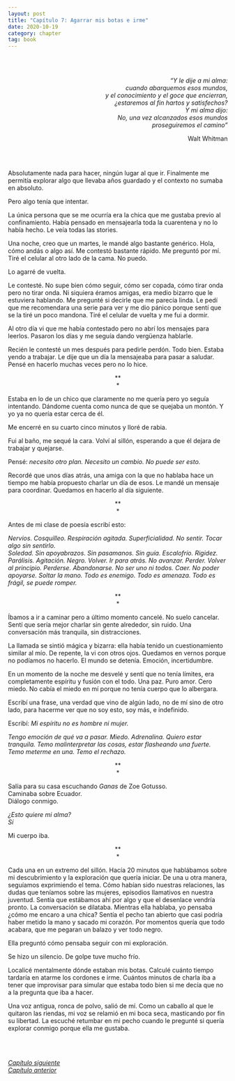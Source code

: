 ```yaml
---
layout: post
title: "Capítulo 7: Agarrar mis botas e irme"
date: 2020-10-19
category: chapter
tag: book
---
```

<br>
<br>


<p style="text-align: right">
<em>“Y le dije a mi alma:<br>
cuando abarquemos esos mundos,<br>
y el conocimiento y el goce que encierran,<br>
¿estaremos al fin hartos y satisfechos?<br>
Y mi alma dijo:<br>
No, una vez alcanzados esos mundos<br>
proseguiremos el camino”</em></p>
<p style="text-align: right">
Walt Whitman</p>

<br>
<br>

Absolutamente nada para hacer, ningún lugar al que ir. Finalmente me permitía explorar algo que llevaba años guardado y el contexto no sumaba en absoluto.

Pero algo tenía que intentar.

La única persona que se me ocurría era la chica que me gustaba previo al confinamiento. Había pensado en mensajearla toda la cuarentena y no lo había hecho. Le veía todas las stories.

Una noche, creo que un martes, le mandé algo bastante genérico. Hola, cómo andás o algo así. Me contestó bastante rápido. Me preguntó por mí. Tiré el celular al otro lado de la cama. No puedo.

Lo agarré de vuelta.

Le contesté. No supe bien cómo seguir, cómo ser copada, cómo tirar onda pero no tirar onda. Ni siquiera éramos amigas, era medio bizarro que le estuviera hablando. Me pregunté si decirle que me parecía linda. Le pedí que me recomendara una serie para ver y me dio pánico porque sentí que se la tiré un poco mandona. Tiré el celular de vuelta y me fui a dormir.

Al otro día vi que me había contestado pero no abrí los mensajes para leerlos. Pasaron los días y me seguía dando vergüenza hablarle.

Recién le contesté un mes después para pedirle perdón. Todo bien. Estaba yendo a trabajar. Le dije que un día la mensajeaba para pasar a saludar. Pensé en hacerlo muchas veces pero no lo hice.

<p style="text-align: center;">
**<br>
*<br>
</p>


Estaba en lo de un chico que claramente no me quería pero yo seguía intentando. Dándome cuenta como nunca de que se quejaba un montón. Y yo ya no quería estar cerca de él.

Me encerré en su cuarto cinco minutos y lloré de rabia.

Fui al baño, me sequé la cara. Volví al sillón, esperando a que él dejara de trabajar y quejarse.

Pensé: _necesito otro plan. Necesito un cambio. No puede ser esto._

Recordé que unos días atrás, una amiga con la que no hablaba hace un tiempo me había propuesto charlar un día de esos. Le mandé un mensaje para coordinar. Quedamos en hacerlo al día siguiente.

<p style="text-align: center;">
**<br>
*<br>
</p>


Antes de mi clase de poesía escribí esto:

_Nervios. Cosquilleo. Respiración agitada. Superficialidad. No sentir. Tocar algo sin sentirlo._<br>
_Soledad. Sin apoyabrazos. Sin pasamanos. Sin guía. Escalofrío. Rigidez. Parálisis. Agitación. Negro. Volver. Ir para atrás. No avanzar. Perder. Volver al principio. Perderse. Abandonarse. No ser uno ni todos. Caer. No poder apoyarse. Soltar la mano. Todo es enemigo. Todo es amenaza. Todo es frágil, se puede romper._

<p style="text-align: center;">
**<br>
*<br>
</p>


Íbamos a ir a caminar pero a último momento cancelé. No suelo cancelar. Sentí que sería mejor charlar sin gente alrededor, sin ruido. Una conversación más tranquila, sin distracciones.

La llamada se sintió mágica y bizarra: ella había tenido un cuestionamiento similar al mío. De repente, la vi con otros ojos. Quedamos en vernos porque no podíamos no hacerlo. El mundo se detenía. Emoción, incertidumbre.

En un momento de la noche me desvelé y sentí que no tenía límites, era completamente espíritu y fusión con el todo. Una paz. Puro amor. Cero miedo. No cabía el miedo en mí porque no tenía  cuerpo que lo albergara.

Escribí una frase, una verdad que vino de algún lado, no de mí sino de otro lado, para hacerme ver que no soy esto, soy más, e indefinido.

Escribí: _Mi espíritu no es hombre ni mujer._

_Tengo emoción de qué va a pasar. Miedo. Adrenalina. Quiero estar tranquila. Temo malinterpretar las cosas, estar flasheando una fuerte. Temo meterme en una. Temo el rechazo._

<p style="text-align: center;">
**<br>
*<br>
</p>


Salía para su casa escuchando _Ganas_ de Zoe Gotusso.<br>
Caminaba sobre Ecuador.<br>
Diálogo conmigo.<br>

_¿Esto quiere mi alma?_<br>
_Sí_<br>

Mi cuerpo iba.

<p style="text-align: center;">
**<br>
*<br>
</p>


Cada una en un extremo del sillón. Hacía 20 minutos que hablábamos sobre mi descubrimiento y la exploración que quería iniciar. De una u otra manera, seguíamos exprimiendo el tema. Cómo habían sido nuestras relaciones, las dudas que teníamos sobre las mujeres, episodios llamativos en nuestra juventud. Sentía que estábamos ahí por algo y que el desenlace vendría pronto. La conversación se dilataba. Mientras ella hablaba, yo pensaba ¿cómo me encaro a una chica? Sentía el pecho tan abierto que casi podría haber metido la mano y sacado mi corazón. Por momentos quería que todo acabara, que me pegaran un balazo y ver todo negro.

Ella preguntó cómo pensaba seguir con mi exploración.

Se hizo un silencio. De golpe tuve mucho frío.

Localicé mentalmente dónde estaban mis botas. Calculé cuánto tiempo tardaría en atarme los cordones e irme. Cuántos minutos de charla iba a tener que improvisar para simular que estaba todo bien si me decía que no a la pregunta que iba a hacer.

Una voz antigua, ronca de polvo, salió de mí. Como un caballo al que le quitaron las riendas, mi voz se relamió en mi boca seca, masticando por fin su libertad. La escuché retumbar en mi pecho cuando le pregunté si quería explorar conmigo porque ella me gustaba.

<br>
<br>

_[Capítulo siguiente](https://youngdel.fi/posts/chapter/2020/10/19/capitulo-8/)_<br>
_[Capítulo anterior](https://youngdel.fi/posts/chapter/2020/10/19/capitulo-6/)_